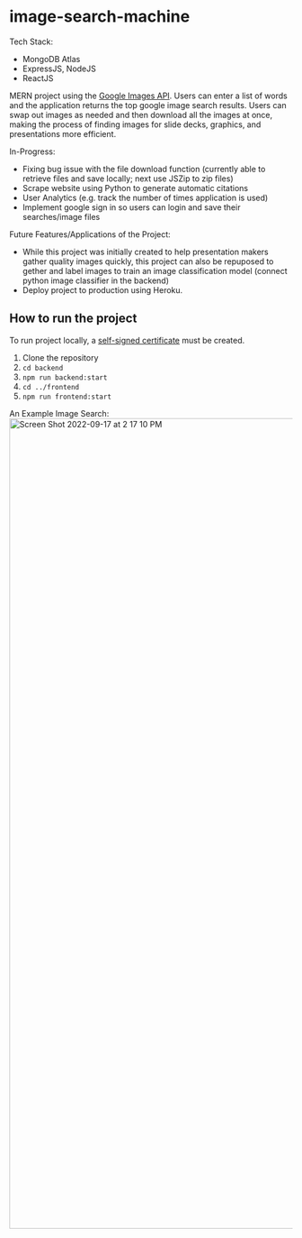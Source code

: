 # image-search-machine

Tech Stack:
- MongoDB Atlas
- ExpressJS, NodeJS
- ReactJS

MERN project using the [Google Images API](https://serpapi.com/images-results). Users can enter a list of words and the application returns the top google image search results. Users can swap out images as needed and then download all the images at once, making the process of finding images for slide decks, graphics, and presentations more efficient.

In-Progress:
- Fixing bug issue with the file download function (currently able to retrieve files and save locally; next use JSZip to zip files)
- Scrape website using Python to generate automatic citations
- User Analytics (e.g. track the number of times application is used)
- Implement google sign in so users can login and save their searches/image files

Future Features/Applications of the Project:
- While this project was initially created to help presentation makers gather quality images quickly, this project can also be repuposed to gether and label images to train an image classification model (connect python image classifier in the backend)
- Deploy project to production using Heroku.

## How to run the project

To run project locally, a [self-signed certificate]([https://web.dev/how-to-use-local-https/](https://computingforgeeks.com/create-locally-trusted-ssl-certificates-on-linux-macos-using-mkcert/)) must be created.

1. Clone the repository
2. `cd backend`
3. `npm run backend:start`
4. `cd ../frontend`
5. `npm run frontend:start`

An Example Image Search:
<img width="1438" alt="Screen Shot 2022-09-17 at 2 17 10 PM" src="https://user-images.githubusercontent.com/68434174/190871085-cee809b1-e95a-4653-9f62-2517a0727100.png">
